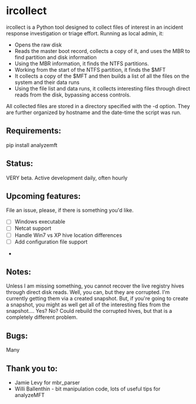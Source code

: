 ircollect
=========

ircollect is a Python tool designed to collect files of interest in an incident response investigation
or triage effort. Running as local admin, it:

* Opens the raw disk
* Reads the master boot record, collects a copy of it, and uses the MBR to find partition and disk information
* Using the MBR information, it finds the NTFS partitions.
* Working from the start of the NTFS partition, it finds the $MFT
* It collects a copy of the $MFT and then builds a list of all the files on the system and their data runs
* Using the file list and data runs, it collects interesting files through direct reads from the disk,
bypassing access controls.

All collected files are stored in a directory specified with the -d option. They are further organized by
hostname and the date-time the script was run.

Requirements:
-------------

pip install analyzemft

Status:
-------

VERY beta. Active development daily, often hourly

Upcoming features:
------------------

File an issue, please, if there is something you'd like.

- [ ] Windows executable
- [ ] Netcat support
- [ ] Handle Win7 vs XP hive location differences
- [ ] Add configuration file support
- 

Notes:
------

Unless I am missing something, you cannot recover the live registry hives through direct disk reads. Well, you can,
but they are corrupted. I'm currently getting them via a created snapshot. But, if you're going to create a snapshot,
you might as well get all of the interesting files from the snapshot.... Yes? No? Could rebuild the corrupted hives,
but that is a completely different problem.

Bugs:
-----

Many

Thank you to:
-------------

* Jamie Levy for mbr_parser
* Willi Ballenthin - bit manipulation code, lots of useful tips for analyzeMFT
